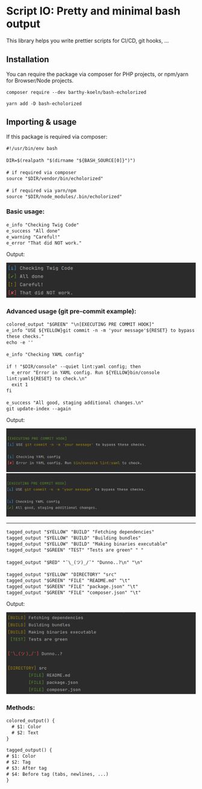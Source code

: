 # Script IO: Pretty and minimal bash output

This library helps you write prettier scripts for CI/CD, git hooks, ...

## Installation

You can require the package via composer for PHP projects, or npm/yarn for Browser/Node projects.

```shell
composer require --dev barthy-koeln/bash-echolorized
```

```shell
yarn add -D bash-echolorized
```

## Importing & usage

If this package is required via composer:

```shell
#!/usr/bin/env bash

DIR=$(realpath "$(dirname "${BASH_SOURCE[0]}")")

# if required via composer
source "$DIR/vendor/bin/echolorized"

# if required via yarn/npm
source "$DIR/node_modules/.bin/echolorized"
```

### Basic usage:

```shell
e_info "Checking Twig Code"
e_success "All done"
e_warning "Careful!"
e_error "That did NOT work."
```

Output:

![Baisc usage output](./output_standard.png)

### Advanced usage (git pre-commit example):

```shell
colored_output "$GREEN" "\n[EXECUTING PRE COMMIT HOOK]"
e_info "USE ${YELLOW}git commit -n -m 'your message'${RESET} to bypass these checks."
echo -e ''

e_info "Checking YAML config"

if ! "$DIR/console" --quiet lint:yaml config; then
  e_error "Error in YAML config. Run ${YELLOW}bin/console lint:yaml${RESET} to check.\n"
  exit 1
fi

e_success "All good, staging additional changes.\n"
git update-index --again
```

Output:

![Advanced usage output with error](./output_advanced-error.png)
![Advanced usage output with success](./output_advanced-success.png)
___


```shell
tagged_output "$YELLOW" "BUILD" "Fetching dependencies"
tagged_output "$YELLOW" "BUILD" "Building bundles"
tagged_output "$YELLOW" "BUILD" "Making binaries executable"
tagged_output "$GREEN" "TEST" "Tests are green" " "

tagged_output "$RED" "¯\_(ツ)_/¯" "Dunno..?\n" "\n"

tagged_output "$YELLOW" "DIRECTORY" "src"
tagged_output "$GREEN" "FILE" "README.md" "\t"
tagged_output "$GREEN" "FILE" "package.json" "\t"
tagged_output "$GREEN" "FILE" "composer.json" "\t"
```

Output:

![Advanced usage output with error](./output_tagged.png)

### Methods:

```shell
colored_output() {
  # $1: Color
  # $2: Text
}
```

```shell
tagged_output() {
# $1: Color
# $2: Tag
# $3: After tag
# $4: Before tag (tabs, newlines, ...)
}
```
